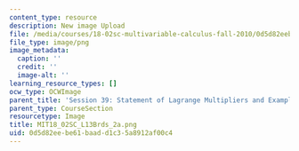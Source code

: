 ```yaml
---
content_type: resource
description: New image Upload
file: /media/courses/18-02sc-multivariable-calculus-fall-2010/0d5d82eebe61baadd1c35a8912af00c4_MIT18_02SC_L13Brds_2a.png
file_type: image/png
image_metadata:
  caption: ''
  credit: ''
  image-alt: ''
learning_resource_types: []
ocw_type: OCWImage
parent_title: 'Session 39: Statement of Lagrange Multipliers and Example'
parent_type: CourseSection
resourcetype: Image
title: MIT18_02SC_L13Brds_2a.png
uid: 0d5d82ee-be61-baad-d1c3-5a8912af00c4
---
```

